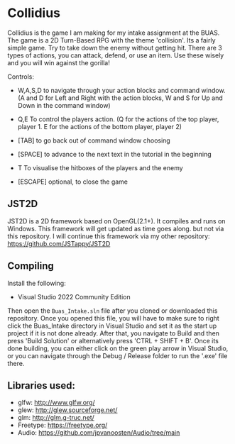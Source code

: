 Collidius
====

Collidius is the game I am making for my intake assignment at the BUAS. The game is a 2D Turn-Based RPG with the theme 'collision'. Its a fairly simple game. Try to take down the enemy without getting hit. There are 3 types of actions, you can attack, defend, or use an item. Use these wisely and you will win against the gorilla!

Controls:

- W,A,S,D to navigate through your action blocks and command window. (A and D for Left and Right with the action blocks, W and S for Up and Down in the command window)

- Q,E To control the players action. (Q for the actions of the top player, player 1. E for the actions of the bottom player, player 2)

- [TAB] to go back out of command window choosing

- [SPACE] to advance to the next text in the tutorial in the beginning

- T To visualise the hitboxes of the players and the enemy
  
- [ESCAPE] optional, to close the game

JST2D
---------
JST2D is a 2D framework based on OpenGL(2.1+). It compiles and runs on Windows. This framework will get updated as time goes along. but not via this repository. I will continue this framework via my other repository: <https://github.com/JSTappy/JST2D>

Compiling
---------

Install the following:

- Visual Studio 2022 Community Edition

Then open the `Buas_Intake.sln` file after you cloned or downloaded this repository. Once you opened this file, you will have to make sure to right click the Buas_Intake directory in Visual Studio and set it as the start up project if it is not done already. After that, you navigate to Build and then press 'Build Solution' or alternatively press 'CTRL + SHIFT + B'. Once its done building, you can either click on the green play arrow in Visual Studio, or you can navigate through the Debug / Release folder to run the '.exe' file there.

Libraries used:
---------

- glfw: <http://www.glfw.org/>
- glew: <http://glew.sourceforge.net/>
- glm: <http://glm.g-truc.net/>
- Freetype: <https://freetype.org/>
- Audio: <https://github.com/jpvanoosten/Audio/tree/main>

